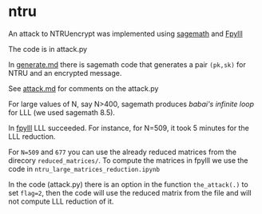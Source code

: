 # ntru
An attack to NTRUencrypt was implemented using [sagemath](https://www.sagemath.org/) and [Fpylll](https://github.com/fplll/fpylll)

The code is in attack.py

In [generate.md](./generate.md) there is  sagemath code that generates a pair ```(pk,sk)``` for NTRU and an encrypted message.

See [attack.md](./attack.md) for comments on the attack.py

For large values of N, say N>400, sagemath produces _babai's infinite loop_ for LLL (we used sagemath 8.5).

In [fpylll](https://github.com/fplll/fpylll) LLL succeeded. For instance, for N=509, it took 5 minutes for the LLL reduction.

For ```N=509``` and ```677``` you can use the already reduced matrices from the direcory ```reduced_matrices/```. To compute the matrices in fpylll we use the code in ```ntru_large_matrices_reduction.ipynb```

In the code (attack.py) there is an option in the function ```the_attack(.)``` to set ```flag=2```, then the code will use the reduced matrix from the file and will not compute LLL reduction of it.
